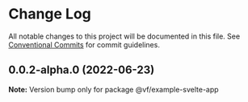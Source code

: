 # Change Log

All notable changes to this project will be documented in this file.
See [Conventional Commits](https://conventionalcommits.org) for commit guidelines.

## 0.0.2-alpha.0 (2022-06-23)

**Note:** Version bump only for package @vf/example-svelte-app
